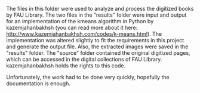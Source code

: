The files in this folder were used to analyze and process the digitized books by FAU Library.
The two files in the "results" folder were input and output for an implementation of the kmeans algorithm in Python by kazemjahanbakhsh (you can read more about it here: http://www.kazemjahanbakhsh.com/codes/k-means.html). The implementation was altered slightly to fit the requirements in this project and generate the output file. Also, the extracted images were saved in the "results" folder.
The "source" folder contained the original digitized pages, which can be accessed in the digital collections of FAU Library.
kazemjahanbakhsh holds the rights to this code.

Unfortunately, the work had to be done very quickly, hopefully the documentation is enough.
